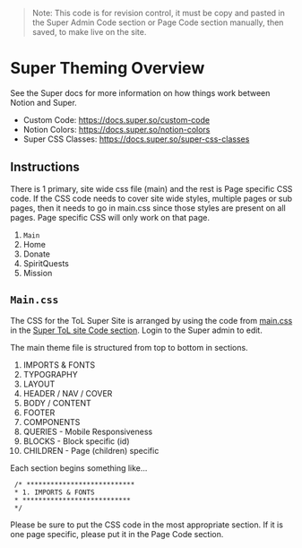 > Note: This code is for revision control, it must be copy and pasted in the Super Admin Code section or Page Code section manually, then saved, to make live on the site. 

# Super Theming Overview
See the Super docs for more information on how things work between Notion and Super. 
- Custom Code: https://docs.super.so/custom-code
- Notion Colors: https://docs.super.so/notion-colors
- Super CSS Classes: https://docs.super.so/super-css-classes

## Instructions
There is 1 primary, site wide css file (main) and the rest is Page specific CSS code. If the CSS code needs to cover site wide styles, multiple pages or sub pages, then it needs to go in main.css since those styles are present on all pages. Page specific CSS will only work on that page. 
1. `Main`
2. Home
3. Donate
4. SpiritQuests
5. Mission

## `Main.css`
The CSS for the ToL Super Site is arranged by using the code from [main.css](./main.css) in the [Super ToL site Code section](https://app.super.so/site/e22253e5-f56b-4671-b666-dc43b02cba63/code). Login to the Super admin to edit. 


The main theme file is structured from top to bottom in sections.

1. IMPORTS & FONTS
2. TYPOGRAPHY
3. LAYOUT
4. HEADER / NAV / COVER
5. BODY / CONTENT
6. FOOTER
7. COMPONENTS
8. QUERIES - Mobile Responsiveness
9. BLOCKS - Block specific (id)
10. CHILDREN - Page (children) specific 

Each section begins something like...

```
 /* ***************************
 * 1. IMPORTS & FONTS
 * ***************************
 */
 ```

 Please be sure to put the CSS code in the most appropriate section. If it is one page specific, please put it in the Page Code section.
